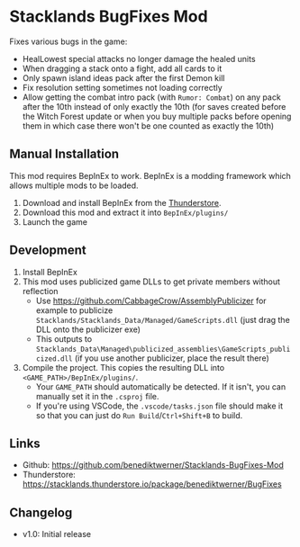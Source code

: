 # Stacklands BugFixes Mod

Fixes various bugs in the game:
- HealLowest special attacks no longer damage the healed units
- When dragging a stack onto a fight, add all cards to it
- Only spawn island ideas pack after the first Demon kill
- Fix resolution setting sometimes not loading correctly
- Allow getting the combat intro pack (with `Rumor: Combat`) on any pack after the 10th instead of only exactly the 10th (for saves created before the Witch Forest update or when you buy multiple packs before opening them in which case there won't be one counted as exactly the 10th)

## Manual Installation
This mod requires BepInEx to work. BepInEx is a modding framework which allows multiple mods to be loaded.

1. Download and install BepInEx from the [Thunderstore](https://stacklands.thunderstore.io/package/BepInEx/BepInExPack_Stacklands/).
4. Download this mod and extract it into `BepInEx/plugins/`
5. Launch the game

## Development
1. Install BepInEx
2. This mod uses publicized game DLLs to get private members without reflection
   - Use https://github.com/CabbageCrow/AssemblyPublicizer for example to publicize `Stacklands/Stacklands_Data/Managed/GameScripts.dll` (just drag the DLL onto the publicizer exe)
   - This outputs to `Stacklands_Data\Managed\publicized_assemblies\GameScripts_publicized.dll` (if you use another publicizer, place the result there)
3. Compile the project. This copies the resulting DLL into `<GAME_PATH>/BepInEx/plugins/`.
   - Your `GAME_PATH` should automatically be detected. If it isn't, you can manually set it in the `.csproj` file.
   - If you're using VSCode, the `.vscode/tasks.json` file should make it so that you can just do `Run Build`/`Ctrl+Shift+B` to build.

## Links
- Github: https://github.com/benediktwerner/Stacklands-BugFixes-Mod
- Thunderstore: https://stacklands.thunderstore.io/package/benediktwerner/BugFixes

## Changelog

- v1.0: Initial release
